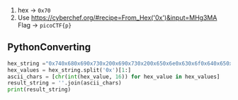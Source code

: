 1. hex -> `0x70`
2. Use https://cyberchef.org/#recipe=From_Hex('0x')&input=MHg3MA
Flag -> `picoCTF{p}`

## PythonConverting
```python
hex_string ="0x740x680x690x730x200x690x730x200x650x6e0x630x6f0x640x650x200x730x740x720x690x6e0x67"
hex_values = hex_string.split('0x')[1:]
ascii_chars = [chr(int(hex_value, 16)) for hex_value in hex_values]
result_string = ''.join(ascii_chars)
print(result_string)
```
